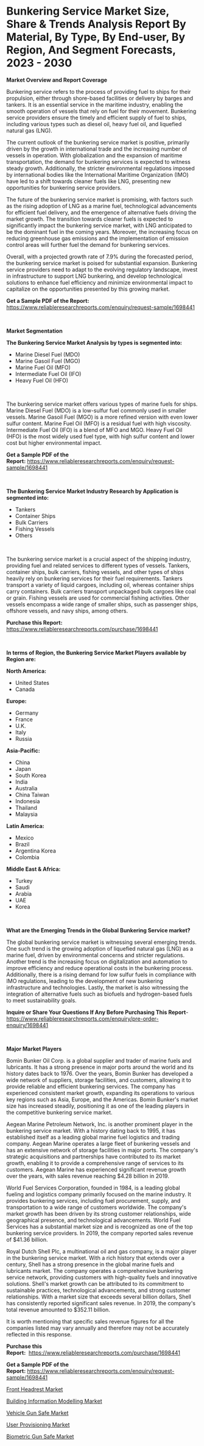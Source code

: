 <p><h1>Bunkering Service Market Size, Share & Trends Analysis Report By Material, By Type, By End-user, By Region, And Segment Forecasts, 2023 - 2030</h1></p><p><strong>Market Overview and Report Coverage</strong></p>
<p><p>Bunkering service refers to the process of providing fuel to ships for their propulsion, either through shore-based facilities or delivery by barges and tankers. It is an essential service in the maritime industry, enabling the smooth operation of vessels that rely on fuel for their movement. Bunkering service providers ensure the timely and efficient supply of fuel to ships, including various types such as diesel oil, heavy fuel oil, and liquefied natural gas (LNG).</p><p>The current outlook of the bunkering service market is positive, primarily driven by the growth in international trade and the increasing number of vessels in operation. With globalization and the expansion of maritime transportation, the demand for bunkering services is expected to witness steady growth. Additionally, the stricter environmental regulations imposed by international bodies like the International Maritime Organization (IMO) have led to a shift towards cleaner fuels like LNG, presenting new opportunities for bunkering service providers.</p><p>The future of the bunkering service market is promising, with factors such as the rising adoption of LNG as a marine fuel, technological advancements for efficient fuel delivery, and the emergence of alternative fuels driving the market growth. The transition towards cleaner fuels is expected to significantly impact the bunkering service market, with LNG anticipated to be the dominant fuel in the coming years. Moreover, the increasing focus on reducing greenhouse gas emissions and the implementation of emission control areas will further fuel the demand for bunkering services.</p><p>Overall, with a projected growth rate of 7.9% during the forecasted period, the bunkering service market is poised for substantial expansion. Bunkering service providers need to adapt to the evolving regulatory landscape, invest in infrastructure to support LNG bunkering, and develop technological solutions to enhance fuel efficiency and minimize environmental impact to capitalize on the opportunities presented by this growing market.</p></p>
<p><strong>Get a Sample PDF of the Report:</strong> <a href="https://www.reliableresearchreports.com/enquiry/request-sample/1698441">https://www.reliableresearchreports.com/enquiry/request-sample/1698441</a></p>
<p>&nbsp;</p>
<p><strong>Market Segmentation</strong></p>
<p><strong>The Bunkering Service Market Analysis by types is segmented into:</strong></p>
<p><ul><li>Marine Diesel Fuel (MDO)</li><li>Marine Gasoil Fuel (MGO)</li><li>Marine Fuel Oil (MFO)</li><li>Intermediate Fuel Oil (IFO)</li><li>Heavy Fuel Oil (HFO)</li></ul></p>
<p>&nbsp;</p>
<p><p>The bunkering service market offers various types of marine fuels for ships. Marine Diesel Fuel (MDO) is a low-sulfur fuel commonly used in smaller vessels. Marine Gasoil Fuel (MGO) is a more refined version with even lower sulfur content. Marine Fuel Oil (MFO) is a residual fuel with high viscosity. Intermediate Fuel Oil (IFO) is a blend of MFO and MGO. Heavy Fuel Oil (HFO) is the most widely used fuel type, with high sulfur content and lower cost but higher environmental impact.</p></p>
<p><strong>Get a Sample PDF of the Report:</strong>&nbsp;<a href="https://www.reliableresearchreports.com/enquiry/request-sample/1698441">https://www.reliableresearchreports.com/enquiry/request-sample/1698441</a></p>
<p>&nbsp;</p>
<p><strong>The Bunkering Service Market Industry Research by Application is segmented into:</strong></p>
<p><ul><li>Tankers</li><li>Container Ships</li><li>Bulk Carriers</li><li>Fishing Vessels</li><li>Others</li></ul></p>
<p>&nbsp;</p>
<p><p>The bunkering service market is a crucial aspect of the shipping industry, providing fuel and related services to different types of vessels. Tankers, container ships, bulk carriers, fishing vessels, and other types of ships heavily rely on bunkering services for their fuel requirements. Tankers transport a variety of liquid cargoes, including oil, whereas container ships carry containers. Bulk carriers transport unpackaged bulk cargoes like coal or grain. Fishing vessels are used for commercial fishing activities. Other vessels encompass a wide range of smaller ships, such as passenger ships, offshore vessels, and navy ships, among others.</p></p>
<p><strong>Purchase this Report:</strong>&nbsp; <a href="https://www.reliableresearchreports.com/purchase/1698441">https://www.reliableresearchreports.com/purchase/1698441</a></p>
<p>&nbsp;</p>
<p><strong>In terms of Region, the Bunkering Service Market Players available by Region are:</strong></p>
<p>
    <p> <strong> North America: </strong>
        <ul>
            <li>United States</li>
            <li>Canada</li>
        </ul>
        </p> 
    <p> <strong> Europe: </strong>
        <ul>
            <li>Germany</li>
            <li>France</li>
            <li>U.K.</li>
            <li>Italy</li>
            <li>Russia</li>
        </ul>
        </p> 
    <p> <strong> Asia-Pacific: </strong>
        <ul>
            <li>China</li>
            <li>Japan</li>
            <li>South Korea</li>
            <li>India</li>
            <li>Australia</li>
            <li>China Taiwan</li>
            <li>Indonesia</li>
            <li>Thailand</li>
            <li>Malaysia</li>
        </ul>
        </p> 
    <p> <strong> Latin America: </strong>
        <ul>
            <li>Mexico</li>
            <li>Brazil</li>
            <li>Argentina Korea</li>
            <li>Colombia</li>
        </ul>
        </p> 
    <p> <strong> Middle East & Africa: </strong>
        <ul>
            <li>Turkey</li>
            <li>Saudi</li>
            <li>Arabia</li>
            <li>UAE</li>
            <li>Korea</li>
        </ul>
    </p>
    </p>
<p>&nbsp;</p>
<p><strong>What are the Emerging Trends in the Global Bunkering Service market?</strong></p>
<p><p>The global bunkering service market is witnessing several emerging trends. One such trend is the growing adoption of liquefied natural gas (LNG) as a marine fuel, driven by environmental concerns and stricter regulations. Another trend is the increasing focus on digitalization and automation to improve efficiency and reduce operational costs in the bunkering process. Additionally, there is a rising demand for low sulfur fuels in compliance with IMO regulations, leading to the development of new bunkering infrastructure and technologies. Lastly, the market is also witnessing the integration of alternative fuels such as biofuels and hydrogen-based fuels to meet sustainability goals.</p></p>
<p><strong>Inquire or Share Your Questions If Any Before Purchasing This Report</strong>- <a href="https://www.reliableresearchreports.com/enquiry/pre-order-enquiry/1698441">https://www.reliableresearchreports.com/enquiry/pre-order-enquiry/1698441</a></p>
<p>&nbsp;</p>
<p><strong>Major Market Players</strong></p>
<p><p>Bomin Bunker Oil Corp. is a global supplier and trader of marine fuels and lubricants. It has a strong presence in major ports around the world and its history dates back to 1976. Over the years, Bomin Bunker has developed a wide network of suppliers, storage facilities, and customers, allowing it to provide reliable and efficient bunkering services. The company has experienced consistent market growth, expanding its operations to various key regions such as Asia, Europe, and the Americas. Bomin Bunker's market size has increased steadily, positioning it as one of the leading players in the competitive bunkering service market.</p><p>Aegean Marine Petroleum Network, Inc. is another prominent player in the bunkering service market. With a history dating back to 1995, it has established itself as a leading global marine fuel logistics and trading company. Aegean Marine operates a large fleet of bunkering vessels and has an extensive network of storage facilities in major ports. The company's strategic acquisitions and partnerships have contributed to its market growth, enabling it to provide a comprehensive range of services to its customers. Aegean Marine has experienced significant revenue growth over the years, with sales revenue reaching $4.28 billion in 2019.</p><p>World Fuel Services Corporation, founded in 1984, is a leading global fueling and logistics company primarily focused on the marine industry. It provides bunkering services, including fuel procurement, supply, and transportation to a wide range of customers worldwide. The company's market growth has been driven by its strong customer relationships, wide geographical presence, and technological advancements. World Fuel Services has a substantial market size and is recognized as one of the top bunkering service providers. In 2019, the company reported sales revenue of $41.36 billion.</p><p>Royal Dutch Shell Plc, a multinational oil and gas company, is a major player in the bunkering service market. With a rich history that extends over a century, Shell has a strong presence in the global marine fuels and lubricants market. The company operates a comprehensive bunkering service network, providing customers with high-quality fuels and innovative solutions. Shell's market growth can be attributed to its commitment to sustainable practices, technological advancements, and strong customer relationships. With a market size that exceeds several billion dollars, Shell has consistently reported significant sales revenue. In 2019, the company's total revenue amounted to $352.11 billion.</p><p>It is worth mentioning that specific sales revenue figures for all the companies listed may vary annually and therefore may not be accurately reflected in this response.</p></p>
<p><strong>Purchase this Report:</strong>&nbsp;&nbsp;<a href="https://www.reliableresearchreports.com/purchase/1698441">https://www.reliableresearchreports.com/purchase/1698441</a></p>
<p></p>
<p><strong>Get a Sample PDF of the Report:</strong>&nbsp;<a href="https://www.reliableresearchreports.com/enquiry/request-sample/1698441">https://www.reliableresearchreports.com/enquiry/request-sample/1698441</a></p>
<p><p><a href="https://github.com/WillieWoodard/Market-Research-Report-List-1/blob/main/front-headrest-market.md">Front Headrest Market</a></p><p><a href="https://www.linkedin.com/pulse/building-information-modelling-market-size-growth-forecast-wzxxf/">Building Information Modelling Market</a></p><p><a href="https://medium.com/@rosejohnson762014/analyzing-vehicle-gun-safe-market-global-industry-perspective-and-forecast-2023-to-2030-79e78824c74b">Vehicle Gun Safe Market</a></p><p><a href="https://www.linkedin.com/pulse/user-provisioning-market-size-share-amp-trends-analysis-6ensf/">User Provisioning Market</a></p><p><a href="https://medium.com/@samanthareed1916/biometric-gun-safe-market-analysis-and-sze-forecasted-for-period-from-2023-to-2030-d2cc071c893a">Biometric Gun Safe Market</a></p></p>